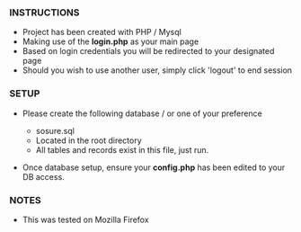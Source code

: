 ### INSTRUCTIONS ###

* Project has been created with PHP / Mysql
* Making use of the **login.php** as your main page
* Based on login credentials you will be redirected to your designated page
* Should you wish to use another user, simply click 'logout' to end session

### SETUP ###

* Please create the following database / or one of your preference
    * sosure.sql 
    * Located in the root directory
    * All tables and records exist in this file, just run.
    
* Once database setup, ensure your **config.php** has been edited to your DB access.

### NOTES ###

* This was tested on Mozilla Firefox
